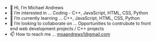 - 👋 Hi, I’m Michael Andrews
- 👀 I’m interested in ... Coding - C++, JavaScript, HTML, CSS, Python
- 🌱 I’m currently learning ... C++, JavaScript, HTML, CSS, Python
- 💞️ I’m looking to collaborate on ... Opportunities to contrubute to front end web development projects / C++ projects
- 📫 How to reach me ... msaandrews1@gmail.com

<!---
Mandrews267/Mandrews267 is a ✨ special ✨ repository because its `README.md` (this file) appears on your GitHub profile.
You can click the Preview link to take a look at your changes.
--->
